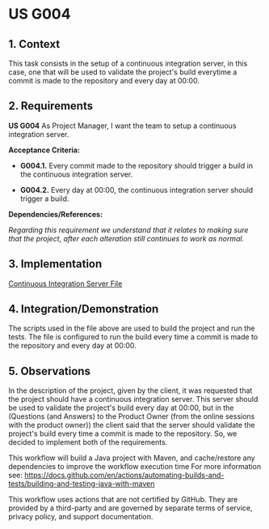 # US G004

## 1. Context

This task consists in the setup of a continuous integration server, in this case, one that will be used to validate the project's build everytime a commit is made to the repository and every day at 00:00.

## 2. Requirements

**US G004** As Project Manager, I want the team to setup a continuous integration server.

**Acceptance Criteria:**

- **G004.1.** Every commit made to the repository should trigger a build in the continuous integration server.

- **G004.2.** Every day at 00:00, the continuous integration server should trigger a build.

**Dependencies/References:**

*Regarding this requirement we understand that it relates to making sure that the project, after each alteration still continues to work as normal.*


## 3. Implementation

[Continuous Integration Server File](../../../.github/workflows/maven.yml)

## 4. Integration/Demonstration

The scripts used in the file above are used to build the project and run the tests. The file is configured to run the build every time a commit is made to the repository and every day at 00:00.

## 5. Observations

In the description of the project, given by the client, it was requested that the project should have a continuous integration server. This server should be used to validate the project's build every day at 00:00, but in the (Questions (and Answers) to the Product Owner (from the online sessions with the product owner)) the client said that the server should validate the project's build every time a commit is made to the repository. So, we decided to implement both of the requirements. 

This workflow will build a Java project with Maven, and cache/restore any dependencies to improve the workflow execution time
For more information see: https://docs.github.com/en/actions/automating-builds-and-tests/building-and-testing-java-with-maven

This workflow uses actions that are not certified by GitHub.
They are provided by a third-party and are governed by
separate terms of service, privacy policy, and support
documentation.